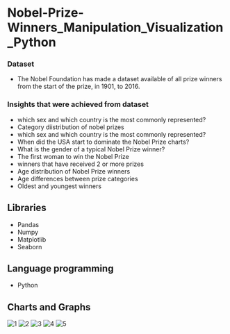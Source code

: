 # Nobel-Prize-Winners_Manipulation_Visualization_Python
### Dataset
- The Nobel Foundation has made a dataset available of all prize winners from the start of the prize, in 1901, to 2016.
### Insights that were achieved from dataset
- which sex and which country is the most commonly represented?
- Category diistribution of nobel prizes
- which sex and which country is the most commonly represented?
- When did the USA start to dominate the Nobel Prize charts?
- What is the gender of a typical Nobel Prize winner?
- The first woman to win the Nobel Prize
- winners that have received 2 or more prizes
- Age distribution of Nobel Prize winners
- Age differences between prize categories
- Oldest and youngest winners
## Libraries
- Pandas
- Numpy
- Matplotlib
- Seaborn
## Language programming
- Python
## Charts and Graphs
![1](https://user-images.githubusercontent.com/56628918/101048243-c316bd00-3582-11eb-983c-e3e4262f2c30.png)
![2](https://user-images.githubusercontent.com/56628918/101048317-cf027f00-3582-11eb-8f55-13d552c8ea0c.png)
![3](https://user-images.githubusercontent.com/56628918/101048319-cf9b1580-3582-11eb-9b3c-5ca569c20dbb.png)
![4](https://user-images.githubusercontent.com/56628918/101048322-d033ac00-3582-11eb-8dd2-7077a73eb976.png)
![5](https://user-images.githubusercontent.com/56628918/101048328-d0cc4280-3582-11eb-95b0-966adb765f5a.png)
